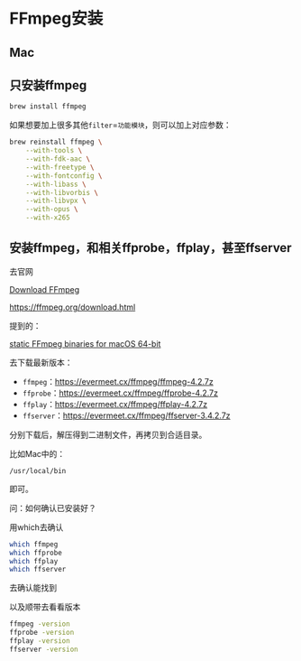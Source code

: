 # FFmpeg安装

## Mac

## 只安装ffmpeg

```bash
brew install ffmpeg
```

如果想要加上很多其他`filter`=`功能模块`，则可以加上对应参数：

```bash
brew reinstall ffmpeg \
    --with-tools \
    --with-fdk-aac \
    --with-freetype \
    --with-fontconfig \
    --with-libass \
    --with-libvorbis \
    --with-libvpx \
    --with-opus \
    --with-x265
```

## 安装ffmpeg，和相关ffprobe，ffplay，甚至ffserver

去官网

[Download FFmpeg](https://ffmpeg.org/download.html)

https://ffmpeg.org/download.html

提到的：

[static FFmpeg binaries for macOS 64-bit](https://evermeet.cx/ffmpeg/)

去下载最新版本：

* `ffmpeg`：https://evermeet.cx/ffmpeg/ffmpeg-4.2.7z
* `ffprobe`：https://evermeet.cx/ffmpeg/ffprobe-4.2.7z
* `ffplay`：https://evermeet.cx/ffmpeg/ffplay-4.2.7z
* `ffserver`：https://evermeet.cx/ffmpeg/ffserver-3.4.2.7z

分别下载后，解压得到二进制文件，再拷贝到合适目录。

比如Mac中的：

`/usr/local/bin`

即可。

问：如何确认已安装好？

用which去确认

```bash
which ffmpeg
which ffprobe
which ffplay
which ffserver
```

去确认能找到

以及顺带去看看版本

```bash
ffmpeg -version
ffprobe -version
ffplay -version
ffserver -version
```
